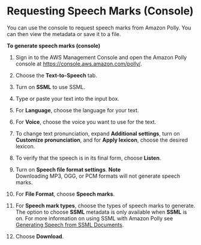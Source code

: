 # Requesting Speech Marks \(Console\)<a name="speechmarksconsole"></a>

You can use the console to request speech marks from Amazon Polly\. You can then view the metadata or save it to a file\.

**To generate speech marks \(console\)**

1. Sign in to the AWS Management Console and open the Amazon Polly console at [https://console\.aws\.amazon\.com/polly/](https://console.aws.amazon.com/polly/)\.

1. Choose the **Text\-to\-Speech** tab\. 

1. Turn on **SSML** to use SSML\. 

1. Type or paste your text into the input box\. 

1. For **Language**, choose the language for your text\. 

1. For **Voice**, choose the voice you want to use for the text\. 

1. To change text pronunciation, expand **Additional settings**, turn on **Customize pronunciation**, and for **Apply lexicon**, choose the desired lexicon\. 

1. To verify that the speech is in its final form, choose **Listen**\. 

1. Turn on **Speech file format settings**\. 
**Note**  
Downloading MP3, OGG, or PCM formats will not generate speech marks\.

1. For **File Format**, choose **Speech marks**\. 

1. For **Speech mark types**, choose the types of speech marks to generate\. The option to choose **SSML** metadata is only available when **SSML** is on\. For more information on using SSML with Amazon Polly see [Generating Speech from SSML Documents](ssml.md)\. 

1. Choose **Download**\. 

 
